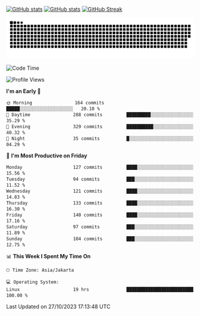 [![GitHub stats](https://github-readme-stats.vercel.app/api?username=aurelioklv&card_width=500&show_icons=true&rank_icon=github&theme=solarized-dark#gh-dark-mode-only)](https://github.com/anuraghazra/github-readme-stats#gh-dark-mode-only)
[![GitHub stats](https://github-readme-stats.vercel.app/api?username=aurelioklv&card_width=500&show_icons=true&rank_icon=github&theme=buefy#gh-light-mode-only)](https://github.com/anuraghazra/github-readme-stats#gh-light-mode-only)
[![GitHub Streak](https://streak-stats.demolab.com/?user=aurelioklv&card_width=336&theme=solarized-dark)](https://git.io/streak-stats)

<picture>
  <source media="(prefers-color-scheme: dark)" srcset="https://raw.githubusercontent.com/aurelioklv/aurelioklv/snake-output/github-contribution-grid-snake-dark.svg">
  <source media="(prefers-color-scheme: light)" srcset="https://raw.githubusercontent.com/aurelioklv/aurelioklv/snake-output/github-contribution-grid-snake.svg">
  <img alt="github contribution grid snake animation" src="https://raw.githubusercontent.com/aurelioklv/aurelioklv/snake-output/github-contribution-grid-snake.svg">
</picture>

<!--START_SECTION:waka-->
![Code Time](http://img.shields.io/badge/Code%20Time-225%20hrs%2022%20mins-blue)

![Profile Views](http://img.shields.io/badge/Profile%20Views-41-blue)

**I'm an Early 🐤** 

```text
🌞 Morning                164 commits         █████░░░░░░░░░░░░░░░░░░░░   20.10 % 
🌆 Daytime                288 commits         █████████░░░░░░░░░░░░░░░░   35.29 % 
🌃 Evening                329 commits         ██████████░░░░░░░░░░░░░░░   40.32 % 
🌙 Night                  35 commits          █░░░░░░░░░░░░░░░░░░░░░░░░   04.29 % 
```
📅 **I'm Most Productive on Friday** 

```text
Monday                   127 commits         ████░░░░░░░░░░░░░░░░░░░░░   15.56 % 
Tuesday                  94 commits          ███░░░░░░░░░░░░░░░░░░░░░░   11.52 % 
Wednesday                121 commits         ████░░░░░░░░░░░░░░░░░░░░░   14.83 % 
Thursday                 133 commits         ████░░░░░░░░░░░░░░░░░░░░░   16.30 % 
Friday                   140 commits         ████░░░░░░░░░░░░░░░░░░░░░   17.16 % 
Saturday                 97 commits          ███░░░░░░░░░░░░░░░░░░░░░░   11.89 % 
Sunday                   104 commits         ███░░░░░░░░░░░░░░░░░░░░░░   12.75 % 
```


📊 **This Week I Spent My Time On** 

```text
🕑︎ Time Zone: Asia/Jakarta

💻 Operating System: 
Linux                    19 hrs              █████████████████████████   100.00 % 
```


 Last Updated on 27/10/2023 17:13:48 UTC
<!--END_SECTION:waka-->
